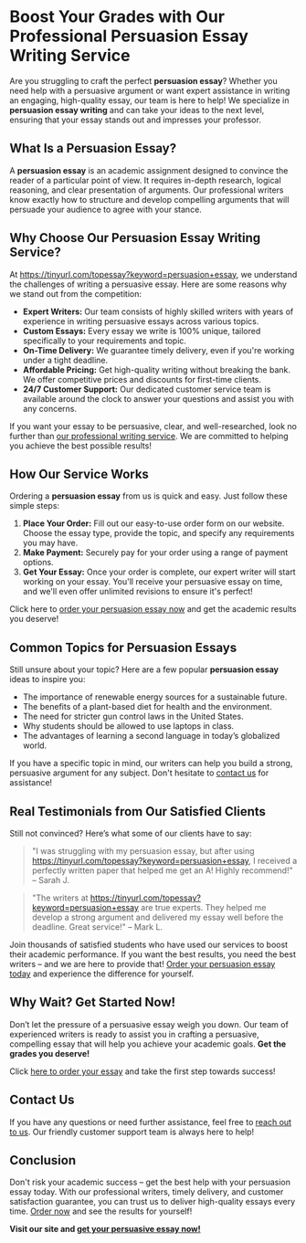 # Boost Your Grades with Our Professional Persuasion Essay Writing Service

Are you struggling to craft the perfect **persuasion essay**? Whether you need help with a persuasive argument or want expert assistance in writing an engaging, high-quality essay, our team is here to help! We specialize in **persuasion essay writing** and can take your ideas to the next level, ensuring that your essay stands out and impresses your professor.

## What Is a Persuasion Essay?

A **persuasion essay** is an academic assignment designed to convince the reader of a particular point of view. It requires in-depth research, logical reasoning, and clear presentation of arguments. Our professional writers know exactly how to structure and develop compelling arguments that will persuade your audience to agree with your stance.

## Why Choose Our Persuasion Essay Writing Service?

At https://tinyurl.com/topessay?keyword=persuasion+essay, we understand the challenges of writing a persuasive essay. Here are some reasons why we stand out from the competition:

- **Expert Writers:** Our team consists of highly skilled writers with years of experience in writing persuasive essays across various topics.
- **Custom Essays:** Every essay we write is 100% unique, tailored specifically to your requirements and topic.
- **On-Time Delivery:** We guarantee timely delivery, even if you're working under a tight deadline.
- **Affordable Pricing:** Get high-quality writing without breaking the bank. We offer competitive prices and discounts for first-time clients.
- **24/7 Customer Support:** Our dedicated customer service team is available around the clock to answer your questions and assist you with any concerns.

If you want your essay to be persuasive, clear, and well-researched, look no further than [our professional writing service](https://tinyurl.com/topessay?keyword=persuasion+essay). We are committed to helping you achieve the best possible results!

## How Our Service Works

Ordering a **persuasion essay** from us is quick and easy. Just follow these simple steps:

1. **Place Your Order:** Fill out our easy-to-use order form on our website. Choose the essay type, provide the topic, and specify any requirements you may have.
2. **Make Payment:** Securely pay for your order using a range of payment options.
3. **Get Your Essay:** Once your order is complete, our expert writer will start working on your essay. You'll receive your persuasive essay on time, and we'll even offer unlimited revisions to ensure it's perfect!

Click here to [order your persuasion essay now](https://tinyurl.com/topessay?keyword=persuasion+essay) and get the academic results you deserve!

## Common Topics for Persuasion Essays

Still unsure about your topic? Here are a few popular **persuasion essay** ideas to inspire you:

- The importance of renewable energy sources for a sustainable future.
- The benefits of a plant-based diet for health and the environment.
- The need for stricter gun control laws in the United States.
- Why students should be allowed to use laptops in class.
- The advantages of learning a second language in today’s globalized world.

If you have a specific topic in mind, our writers can help you build a strong, persuasive argument for any subject. Don't hesitate to [contact us](https://tinyurl.com/topessay?keyword=persuasion+essay) for assistance!

## Real Testimonials from Our Satisfied Clients

Still not convinced? Here’s what some of our clients have to say:

> "I was struggling with my persuasion essay, but after using https://tinyurl.com/topessay?keyword=persuasion+essay, I received a perfectly written paper that helped me get an A! Highly recommend!" – Sarah J.

> "The writers at https://tinyurl.com/topessay?keyword=persuasion+essay are true experts. They helped me develop a strong argument and delivered my essay well before the deadline. Great service!" – Mark L.

Join thousands of satisfied students who have used our services to boost their academic performance. If you want the best results, you need the best writers – and we are here to provide that! [Order your persuasion essay today](https://tinyurl.com/topessay?keyword=persuasion+essay) and experience the difference for yourself.

## Why Wait? Get Started Now!

Don’t let the pressure of a persuasive essay weigh you down. Our team of experienced writers is ready to assist you in crafting a persuasive, compelling essay that will help you achieve your academic goals. **Get the grades you deserve!**

Click [here to order your essay](https://tinyurl.com/topessay?keyword=persuasion+essay) and take the first step towards success!

## Contact Us

If you have any questions or need further assistance, feel free to [reach out to us](https://tinyurl.com/topessay?keyword=persuasion+essay). Our friendly customer support team is always here to help!

## Conclusion

Don't risk your academic success – get the best help with your persuasion essay today. With our professional writers, timely delivery, and customer satisfaction guarantee, you can trust us to deliver high-quality essays every time. [Order now](https://tinyurl.com/topessay?keyword=persuasion+essay) and see the results for yourself!

**Visit our site and [get your persuasive essay now!](https://tinyurl.com/topessay?keyword=persuasion+essay)**
